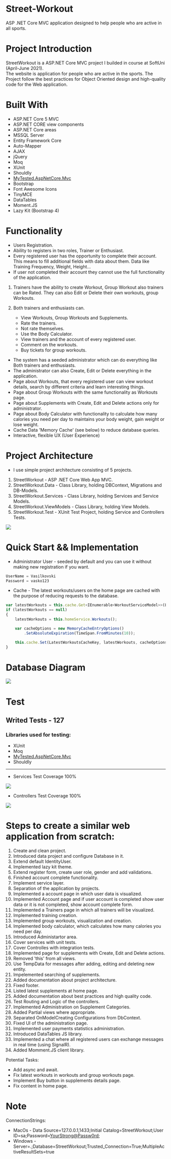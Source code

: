#  Street-Workout
ASP .NET Core MVC application designed to help people who are active in all sports.

# Project Introduction
StreetWorkout is a ASP.NET Core MVC project I builded in course at SoftUni (April-June 2021). <br /> The website is application for people who are active in the sports. The Project follow the best practices for Object Oriented design and high-quality code for the Web application.

# Built With
* ASP.NET Core 5 MVC
* ASP.NET CORE view components
* ASP.NET Core areas
* MSSQL Server
* Entity Framework Core
* Auto-Mapper
* AJAX
* jQuery
* Moq
* XUnit
* Shouldly
* [MyTested.AspNetCore.Mvc](https://github.com/ivaylokenov/MyTested.AspNetCore.Mvc)
* Bootstrap
* Font Awesome Icons
* TinyMCE
* DataTables
* Moment.JS
* Lazy Kit (Bootstrap 4)

# Functionality
* Users Registration.
* Ability to registers in two roles, Trainer or Enthusiast.
* Every registered user has the opportunity to complete their account. This means to fill additional fields with data about them. Data like Training Frequency, Weight, Height...
* If user not completed their account they cannot use the full functionality of the application.
1. Trainers have the ability to create Workout, Group Workout also trainers can be Rated. They can also Edit or Delete their own workouts, group Workouts.
2. Both trainers and enthusiasts can.

    - View Workouts, Group Workouts and Supplements.
    - Rate the trainers.
    - Not rate themselves.
    - Use the Body Calculator. 
    - View trainers and the account of every registered user.
    - Comment on the workouts.
    - Buy tickets for group workouts.
* The system has a seeded administrator which can do everything like Both trainers and enthusiasts.
* The administrator can also Create, Edit or Delete everything in the application.
* Page about Workouts, that every registered user can view workout details, search by different criteria and learn interesting things.
* Page about Group Workouts with the same functionality as Workouts page.
* Page about Supplements with Create, Edit and Delete actions only for administrator.
* Page about Body Calculator with functionality to calculate how many calories you need per day to maintains your body weight, gain weight or lose weight.
* Cache Data 'Memory Cache' (see below) to reduce database queries.
* Interactive, flexible UX (User Experience)

# Project Architecture
* I use simple project architecture consisting of 5 projects.

1. StreetWorkout - ASP .NET Core Web App MVC.
2. StreetWorkout.Data - Class Library, holding DBContext, Migrations and DB-Models.
3. StreetWorkout.Services - Class Library, holding Services and Service Models.
4. StreetWorkout.ViewModels - Class Library, holding View Models.
5. StreetWorkout.Test - XUnit Test Project, holding Service and Controllers Tests.

![](img/ProjectArchitecture.jpg)

# Quick Start && Implementation

* Administrator User - seeded by default and you can use it without making new registration if you want.
```javascript
UserName = Vasilkovski
Password = vasko123
```

* Cache - The latest workouts/users on the home page are cached with the purpose of reducing requests to the database.

```javascript
var latestWorkouts = this.cache.Get<IEnumerable<WorkoutServiceModel>>(LatestWorkoutsCacheKey);
if (latestWorkouts == null)
{
    latestWorkouts = this.homeService.Workouts();

    var cacheOptions = new MemoryCacheEntryOptions()
        .SetAbsoluteExpiration(TimeSpan.FromMinutes(10));

    this.cache.Set(LatestWorkoutsCacheKey, latestWorkouts, cacheOptions);
}
```

# Database Diagram

![](img/DbDiagram.jpg)

# Test
## Writed Tests - 127
### Libraries used for testing:

* XUnit
* Moq
* [MyTested.AspNetCore.Mvc](https://github.com/ivaylokenov/MyTested.AspNetCore.Mvc)
* Shouldly

---

* Services Test Coverage 100%

![](img/ServicesTest.jpg)

* Controllers Test Coverage 100%

![](img/ControllersTests.jpg)

# Steps to create a similar web application from scratch:

1. Create and clean project.
2. Introduced data project and configure Database in it.
3. Extend default IdentityUser.
4. Implemented lazy kit theme.
5. Extend register form, create user role, gender and add validations.
6. Finished account complete functionality.
7. Implement service layer.
8. Separation of the application by projects.
9. Implemented a account page in which user data is visualized.
10. Implemented Account page and if user account is completed show user data or it is not completed, show account complete form.
11. Implemented a Trainers page in which all trainers will be visualized.
12. Implemented training creation.
13. Implemented group workouts, visualization and creation.
14. Implemented body calculator, which calculates how many calories you need per day.
15. Introduced Administartor area.
16. Cover services with unit tests.
17. Cover Controlles with integration tests.
18. Implemented page for supplements with Create, Edit and Delete actions.
19. Removed 'this' from all views.
20. Use TempData for messages after adding, editing and deleting new entity.
21. Impelemented searching of supplements.
22. Added documentation about project architecture.
23. Fixed footer.
24. Listed latest supplements at home page.
25. Added documentation about best practices and high quality code.
26. Test Routing and Logic of the controllers.
27. Implemented Administration on Supplement Categories.
28. Added Partial views where appropriate.
29. Separated OnModelCreating Configurations from DbContext.
30. Fixed UI of the administration page.
31. Implemented user payments statistics administration.
32. Introduced DataTables JS library.
33. Implemented a chat where all registered users can exchange messages in real time (using SignalR).
34. Added Momment.JS client library.

Potential Tasks:
- Add async and await.
- Fix latest workouts in workouts and group workouts page.
- Implement Buy button in supplements details page.
- Fix content in home page.

# Note
ConnectionStrings:
* MacOs - Data Source=127.0.0.1,1433;Initial Catalog=StreetWorkout;User ID=sa;Password=<YourStrong@Passw0rd>;
* Windows - Server=.;Database=StreetWorkout;Trusted_Connection=True;MultipleActiveResultSets=true